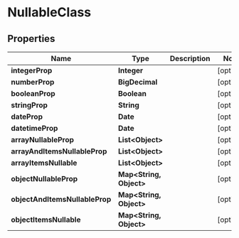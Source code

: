 

# NullableClass


## Properties

| Name | Type | Description | Notes |
|------------ | ------------- | ------------- | -------------|
|**integerProp** | **Integer** |  |  [optional] |
|**numberProp** | **BigDecimal** |  |  [optional] |
|**booleanProp** | **Boolean** |  |  [optional] |
|**stringProp** | **String** |  |  [optional] |
|**dateProp** | **Date** |  |  [optional] |
|**datetimeProp** | **Date** |  |  [optional] |
|**arrayNullableProp** | **List&lt;Object&gt;** |  |  [optional] |
|**arrayAndItemsNullableProp** | **List&lt;Object&gt;** |  |  [optional] |
|**arrayItemsNullable** | **List&lt;Object&gt;** |  |  [optional] |
|**objectNullableProp** | **Map&lt;String, Object&gt;** |  |  [optional] |
|**objectAndItemsNullableProp** | **Map&lt;String, Object&gt;** |  |  [optional] |
|**objectItemsNullable** | **Map&lt;String, Object&gt;** |  |  [optional] |



